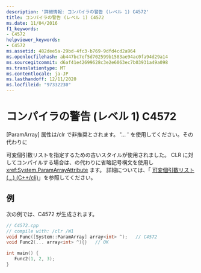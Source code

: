```yaml
---
description: '詳細情報: コンパイラの警告 (レベル 1) C4572'
title: コンパイラの警告 (レベル 1) C4572
ms.date: 11/04/2016
f1_keywords:
- C4572
helpviewer_keywords:
- C4572
ms.assetid: 482dee5a-29bd-4fc3-b769-9dfd4cd2a964
ms.openlocfilehash: ab447bc7ef5d702599b1583ae94ac0fa94d29a14
ms.sourcegitcommit: d6af41e42699628c3e2e6063ec7b03931a49a098
ms.translationtype: MT
ms.contentlocale: ja-JP
ms.lasthandoff: 12/11/2020
ms.locfileid: "97332230"
---
```

# <a name="compiler-warning-level-1-c4572"></a>コンパイラの警告 (レベル 1) C4572

[ParamArray] 属性は/clr で非推奨とされます。 '... ' を使用してください。その代わりに

可変個引数リストを指定するための古いスタイルが使用されました。 CLR に対してコンパイルする場合は、の代わりに省略記号構文を使用し <xref:System.ParamArrayAttribute> ます。 詳細については、「 [可変個引数リスト (...) (C++/cli)](../../extensions/variable-argument-lists-dot-dot-dot-cpp-cli.md)」を参照してください。

## <a name="example"></a>例

次の例では、C4572 が生成されます。

```cpp
// C4572.cpp
// compile with: /clr /W1
void Func([System::ParamArray] array<int> ^);   // C4572
void Func2(... array<int> ^){}   // OK

int main() {
   Func2(1, 2, 3);
}
```
